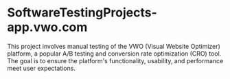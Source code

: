 # SoftwareTestingProjects-app.vwo.com
This project involves manual testing of the VWO (Visual Website Optimizer) platform, a popular A/B testing and conversion rate optimization (CRO) tool. The goal is to ensure the platform's functionality, usability, and performance meet user expectations.
